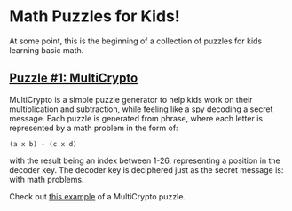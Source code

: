 Math Puzzles for Kids!
======================

At some point, this is the beginning of a collection of puzzles for kids
learning basic math.


[Puzzle #1: MultiCrypto](multicrypto/)
----------------------

MultiCrypto is a simple puzzle generator to help kids work on their multiplication 
and subtraction, while feeling like a spy decoding a secret message. Each puzzle is 
generated from phrase, where each letter is represented by a math problem in the form of:

    (a x b) - (c x d)

with the result being an index between 1-26, representing a position in the decoder
key. The decoder key is deciphered just as the secret message is: with math problems.

Check out [this example](multicrypto/EXAMPLE.md) of a MultiCrypto puzzle.
